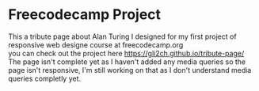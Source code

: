 # Freecodecamp Project
This a tribute page about Alan Turing I designed for my first project of responsive web designe course at freecodecamp.org <br />
you can check out the project here  https://gli2ch.github.io/tribute-page/ <br />
The page isn't complete yet as I haven't added any media queries so the page isn't responsive, I'm still working on that as I don't understand media queries completly yet. <br />
